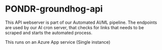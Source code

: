 # PONDR-groundhog-api
This API webserver is part of our Automated AI/ML pipeline. The endpoints are used by our AI cron server, that checks for links that needs to be scraped and starts the automated process.

This runs on an Azure App service (Single instance)
